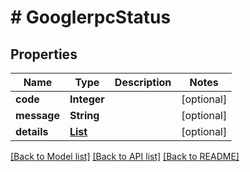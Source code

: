 # # GooglerpcStatus


## Properties 


Name | Type | Description | Notes
------------ | ------------- | ------------- | -------------
**code**| **Integer** |   | [optional]
**message**| **String** |   | [optional]
**details**| [**List<ProtobufAny>**](ProtobufAny.md) |   | [optional]


[[Back to Model list]](../../README.md#models) [[Back to API list]](../../README.md#endpoints) [[Back to README]](../../README.md)

